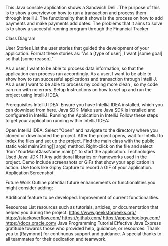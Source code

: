 This Java console application shows a Sandwich Deli  . The purpose of this is to show a overview on how to run a transaction and process them through Intelli J. The functionality that it shows is the process on how to add payments and make payments add dates. The problems that it aims to solve is to show a succesful running program through the Financial Tracker

Class Diagram

User Stories
List the user stories that guided the development of your application. Format these stories as: "As a [type of user], I want [some goal] so that [some reason]."

As a user, I want to be able to process data information, so that the application can process run accordingly.
As a user, I want to be able to show how to run successful applications and transaction through Intelli J.
As a user,I want to be able to process my coding more clean , so my code can run with no errors.
Setup
Instructions on how to set up and run the project using IntelliJ IDEA.

Prerequisites
IntelliJ IDEA: Ensure you have IntelliJ IDEA installed, which you can download from here.
Java SDK: Make sure Java SDK is installed and configured in IntelliJ.
Running the Application in IntelliJ
Follow these steps to get your application running within IntelliJ IDEA:

Open IntelliJ IDEA.
Select "Open" and navigate to the directory where you cloned or downloaded the project.
After the project opens, wait for IntelliJ to index the files and set up the project.
Find the main class with the public static void main(String[] args) method.
Right-click on the file and select 'Run 'YourMainClassName.main()'' to start the application.
Technologies Used
Java: JDK 11
Any additional libraries or frameworks used in the project.
Demo
Include screenshots or GIFs that show your application in action. Use tools like Giphy Capture to record a GIF of your application.
Application Screenshot

Future Work
Outline potential future enhancements or functionalities you might consider adding:

Additional feature to be developed.
Improvement of current functionalities.

Resources
List resources such as tutorials, articles, or documentation that helped you during the project.
https://www.geeksforgeeks.org/
https://stackoverflow.com/
https://github.com/
https://app.schoology.com/
https://docs.oracle.com/
Java Programming Tutorial
Effective Java
Express gratitude towards those who provided help, guidance, or resources:
Thank you to [Raymond] for continuous support and guidance.
A special thanks to all teammates for their dedication and teamwork.